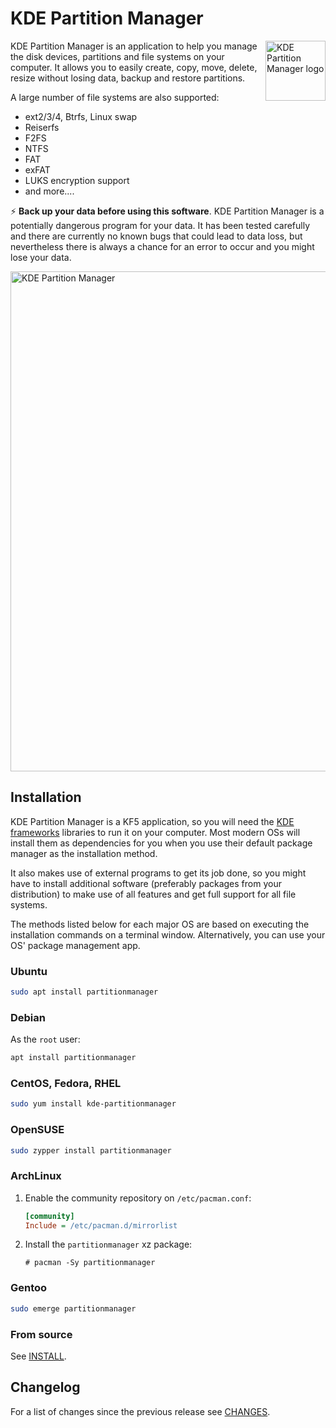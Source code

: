 # KDE Partition Manager

<img src="https://invent.kde.org/kde/partitionmanager/raw/master/icons/sc-apps-partitionmanager.svg" align="right"
     title="KDE Partition Manager logo" width="96" height="96">

KDE Partition Manager is an application to help you manage the disk devices,
partitions and file systems on your computer. It allows you to easily create,
copy, move, delete, resize without losing data, backup and restore partitions.

A large number of file systems are also supported:
- ext2/3/4, Btrfs, Linux swap
- Reiserfs
- F2FS
- NTFS
- FAT
- exFAT
- LUKS encryption support
- and more....

:zap: **Back up your data before using this software**. KDE Partition Manager is
a potentially dangerous program for your data. It has been tested carefully and
there are currently no known bugs that could lead to data loss, but nevertheless
there is always a chance for an error to occur and you might lose your data.

<img src="https://docs.kde.org/trunk5/en/extragear-sysadmin/partitionmanager/resize_howto_4.png" align="center"
     title="KDE Partition Manager" width="800">

## Installation

KDE Partition Manager is a KF5 application, so you will need the
[KDE frameworks](https://www.kde.org/products/frameworks/) libraries to run it
on your computer. Most modern OSs will install them as dependencies
for you when you use their default package manager as the installation method.

It also makes use of external programs to get its job done, so
you might have to install additional software (preferably packages from your
distribution) to make use of all features and get full support for all file
systems.

The methods listed below for each major OS are based on executing the
installation commands on a terminal window. Alternatively, you can use
your OS' package management app. 

### Ubuntu

```bash
sudo apt install partitionmanager
```

### Debian

As the `root` user:

```bash
apt install partitionmanager
```

### CentOS, Fedora, RHEL

```bash
sudo yum install kde-partitionmanager
```

### OpenSUSE
```bash
sudo zypper install partitionmanager
```

### ArchLinux

1. Enable the community repository on `/etc/pacman.conf`:
    ```ini
    [community]
    Include = /etc/pacman.d/mirrorlist
    ```
1. Install the `partitionmanager` xz package:
    ```
    # pacman -Sy partitionmanager
    ```

### Gentoo
```bash
sudo emerge partitionmanager
```

### From source

See [INSTALL](INSTALL.md).

## Changelog

For a list of changes since the previous release see [CHANGES](CHANGES).
